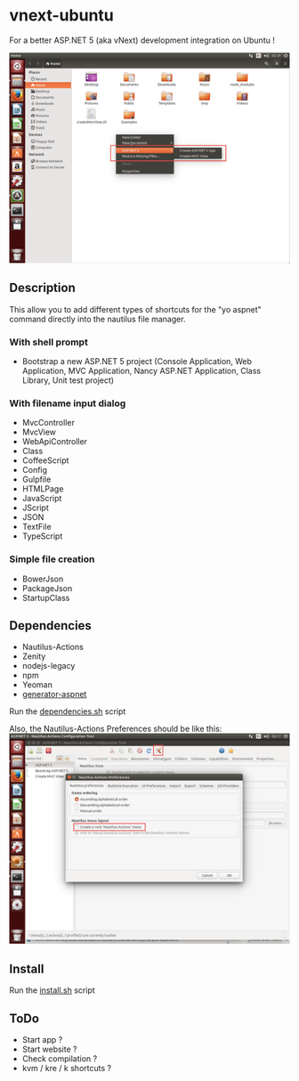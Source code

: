 # vnext-ubuntu

For a better ASP.NET 5 (aka vNext) development integration on Ubuntu !

![Nautilus shortcuts](https://raw.githubusercontent.com/cubitouch/vnext-ubuntu/master/images/nautilus-rendering.png)

## Description
This allow you to add different types of shortcuts for the "yo aspnet" command directly into the nautilus file manager.

### With shell prompt
- Bootstrap a new ASP.NET 5 project (Console Application, Web Application, MVC Application, Nancy ASP.NET Application, Class Library, Unit test project)

### With filename input dialog
- MvcController
- MvcView
- WebApiController
- Class
- CoffeeScript
- Config
- Gulpfile
- HTMLPage
- JavaScript
- JScript
- JSON
- TextFile
- TypeScript

### Simple file creation
- BowerJson
- PackageJson
- StartupClass

## Dependencies
- Nautilus-Actions
- Zenity
- nodejs-legacy
- npm
- Yeoman
- [generator-aspnet](https://www.npmjs.com/package/generator-aspnet)

Run the [dependencies.sh](https://raw.githubusercontent.com/cubitouch/vnext-ubuntu/master/dependencies.sh) script

Also, the Nautilus-Actions Preferences should be like this:
![Nautilus shortcuts](https://raw.githubusercontent.com/cubitouch/vnext-ubuntu/master/images/nautilus-actions-preferences.png)

## Install
Run the [install.sh](https://raw.githubusercontent.com/cubitouch/vnext-ubuntu/master/install.sh) script

## ToDo
- Start app ?
- Start website ?
- Check compilation ?
- kvm / kre / k shortcuts ?
